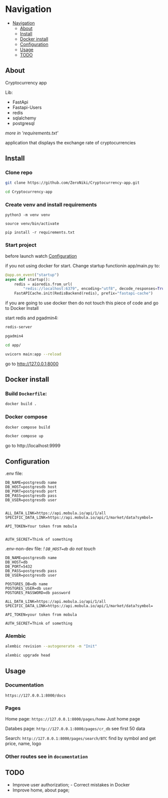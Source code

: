 # Navigation
- [Navigation](https://github.com/ZeroNiki/Cryptocurrency-app?tab=readme-ov-file#Navigation)
    - [About](https://github.com/ZeroNiki/Cryptocurrency-app?tab=readme-ov-file#About)
    - [Install](https://github.com/ZeroNiki/Cryptocurrency-app?tab=readme-ov-file#Install)
    - [Docker install](https://github.com/ZeroNiki/Cryptocurrency-app?tab=readme-ov-file#Docker-Install)
    - [Configuration](https://github.com/ZeroNiki/Cryptocurrency-app?tab=readme-ov-file#Configuration)
    - [Usage](https://github.com/ZeroNiki/Cryptocurrency-app?tab=readme-ov-file#Usage)
    - [TODO](https://github.com/ZeroNiki/Cryptocurrency-app?tab=readme-ov-file#TODO)

## About
Cryptocurrency app

Lib:
- FastApi
- Fastapi-Users
- redis
- sqlalchemy
- postgresql

*more in 'requirements.txt'*

application that displays the exchange rate of cryptocurrencies

## Install

### Clone repo
```sh
git clone https://github.com/ZeroNiki/Cryptocurrency-app.git

cd Cryptocurrency-app
```

### Create venv and install requirements
```
python3 -m venv venv

source venv/bin/activate

pip install -r requirements.txt
```

### Start project
before launch watch [Configuration](https://github.com/ZeroNiki/Cryptocurrency-app?tab=readme-ov-file#Configuration)


if you not using docker for start. Change startup functionin app/main.py to:
```python
@app.on_event("startup")
async def startup():
    redis = aioredis.from_url(
        "redis://localhost:6379", encoding="utf8", decode_responses=True)
    FastAPICache.init(RedisBackend(redis), prefix="fastapi-cache")
```
if you are going to use docker then do not touch this piece of code and go to Docker Install

start redis and pgadmin4:
```sh
redis-server

pgadmin4
```

```sh
cd app/

uvicorn main:app --reload
```

go to http://127.0.0.1:8000


## Docker install
### Build `Dockerfile`:
```sh
docker build .
```

### Docker compose
```sh
docker compose build 
```

```sh
docker compose up
```

go to http://localhost:9999


## Configuration
.env file:
```env
DB_NAME=postgresdb name
DB_HOST=postgresdb host
DB_PORT=postgresdb port
DB_PASS=postgresdb pass
DB_USER=postgresdb user


ALL_DATA_LINK=https://api.mobula.io/api/1/all
SPECIFIC_DATA_LINK=https://api.mobula.io/api/1/market/data?symbol=

API_TOKEN=Your token from mobula


AUTH_SECRET=Think of something
```


.env-non-dev file:
*! `DB_HOST=db` do not touch*

```env
DB_NAME=postgresdb name
DB_HOST=db
DB_PORT=5432 
DB_PASS=postgresdb pass
DB_USER=postgresdb user

POSTGRES_DB=db name
POSTGRES_USER=db user
POSTGRES_PASSWORD=db password

ALL_DATA_LINK=https://api.mobula.io/api/1/all
SPECIFIC_DATA_LINK=https://api.mobula.io/api/1/market/data?symbol=

API_TOKEN=your token from mobula

AUTH_SECRET=Think of something
```

### Alembic
```sh
alembic revision --autogenerate -m "Init"

alembic upgrade head
```



## Usage
### Documentation
`https://127.0.0.1:8000/docs` 

### Pages
Home page:
`https://127.0.0.1:8000/pages/home`
Just home page

Databes page:
`http://127.0.0.1:8000/pages/cr_db`
see first 50 data

Search:
`http://127.0.0.1:8000/pages/search/BTC`
find by symbol and get price, name, logo

### Other routes see in `documentation`

## TODO
- Improve user authorization;
      - Correct mistakes in Docker
- Improve home, about page;








